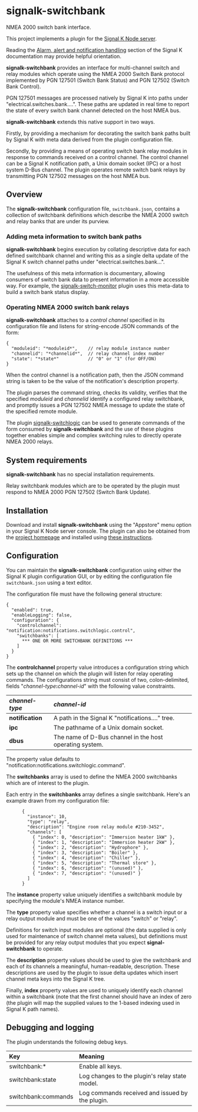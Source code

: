 # signalk-switchbank

NMEA 2000 switch bank interface.

This project implements a plugin for the
[Signal K Node server](https://github.com/SignalK/signalk-server-node).

Reading the [Alarm, alert and notification handling](http://signalk.org/specification/1.0.0/doc/notifications.html)
section of the Signal K documentation may provide helpful orientation.

__signalk-switchbank__ provides an interface for multi-channel switch
and relay modules which operate using the NMEA 2000 Switch Bank
protocol implemented by PGN 127501 (Switch Bank Status) and  PGN 127502
(Switch Bank Control).

PGN 127501 messages are processed natively by Signal K into paths under
"electrical.switches.bank....".
These paths are updated in real time to report the state of every
switch bank channel detected on the host NMEA bus.

__signalk-switchbank__ extends this native support in two ways.

Firstly, by providing a mechanism for decorating the switch bank paths
built by Signal K with meta data derived from the plugin configuration
file.

Secondly, by providing a means of operating switch bank relay modules
in response to commands received on a control channel.
The control channel can be a Signal K notification path, a Unix domain
socket (IPC) or a host system D-Bus channel.
The plugin operates remote switch bank relays by transmitting PGN 127502
messages on the host NMEA bus.

## Overview

The __signalk-switchbank__ configuration file, ```switchbank.json```,
contains a collection of switchbank definitions which describe the NMEA
2000 switch and relay banks that are under its purview.

### Adding meta information to switch bank paths

__signalk-switchbank__ begins execution by collating descriptive data
for each defined switchbank channel and writing this as a single delta
update of the Signal K switch channel paths under
"electrical.switches.bank...".

The usefulness of this meta information is documentary, allowing
consumers of switch bank data to present information in a more
accessible way.
For example, the
[signalk-switch-monitor](https://github.com/preeve9534/signalk-switch-monitor)
plugin uses this meta-data to build a switch bank status display.

### Operating NMEA 2000 switch bank relays 

__signalk-switchbank__ attaches to a *control channel* specified in its
configuration file and listens for string-encode JSON commands of the
form:
```
{
  "moduleid": "*moduleid*",    // relay module instance number
  "channelid": "*channelid*",  // relay channel index number
  "state": "*state*"           // "0" or "1" (for OFF/ON)
}
```

When the control channel is a notification path, then the JSON command
string is taken to be the value of the notification's description
property.

The plugin parses the command string, checks its validity, verifies
that the specified *moduleid* and *channelid* identify a configured
relay switchbank, and promptly issues a PGN 127502 NMEA message to
update the state of the specified remote module.

The plugin
[signalk-switchlogic](https://github.com/preeve9534/signalk-switchlogic)
can be used to generate commands of the form consumed by
__signalk-switchbank__ and the use of these plugins together enables
simple and complex switching rules to directly operate NMEA 2000
relays. 
 
## System requirements

__signalk-switchbank__ has no special installation requirements.

Relay switchbank modules which are to be operated by the plugin must
respond to NMEA 2000 PGN 127502 (Switch Bank Update).

## Installation

Download and install __signalk-switchbank__ using the "Appstore" menu
option in your Signal K Node server console.
The plugin can also be obtained from the 
[project homepage](https://github.com/preeve9534/signalk-switchbank)
and installed using
[these instructions](https://github.com/SignalK/signalk-server-node/blob/master/SERVERPLUGINS.md).

## Configuration

You can maintain the __signalk-switchbank__ configuration using either
the Signal K plugin configuration GUI, or by editing the configuration
file ```switchbank.json``` using a text editor.

The configuration file must have the following general structure:
```
{
  "enabled": true,
  "enableLogging": false,
  "configuration": {
    "controlchannel": "notification:notifications.switchlogic.control",
    "switchbanks": [
      *** ONE OR MORE SWITCHBANK DEFINITIONS ***
    ]
  }
}
```

The __controlchannel__ property value introduces a configuration string
which sets up the channel on which the plugin will listen for relay
operating commands.
The configurations string must consist of two, colon-delimited, fields
"*channel-type*__:__*channel-id*" with the following value constraints.

| *channel-type*   | *channel-id*                                               |
|:-----------------|:-----------------------------------------------------------|
| __notification__ | A path in the Signal K "notifications...." tree.           |
| __ipc__          | The pathname of a Unix domain socket.                      |
| __dbus__         | The name of D-Bus channel in the host operating system.    |

The property value defaults to "notification:notifications.switchlogic.command".

The __switchbanks__ array is used to define the NMEA 2000 switchbanks
which are of interest to the plugin.

Each entry in the __switchbanks__ array defines a single switchbank.
Here's an example drawn from my configuration file:
```
      {
        "instance": 10,
        "type": "relay",
        "description": "Engine room relay module #210-3452",
        "channels": [
          { "index": 0, "description": "Immersion heater 1kW" },
          { "index": 1, "description": "Immersion heater 2kW" },
          { "index": 2, "description": "Hydrophore" },
          { "index": 3, "description": "Boiler" },
          { "index": 4, "description": "Chiller" },
          { "index": 5, "description": "Thermal store" },
          { "index": 6, "description": "(unused)" },
          { "index": 7, "description": "(unused)" }
        ]
      }
```

The __instance__ property value uniquely identifies a switchbank module
by specifying the module's NMEA instance number.

The __type__ property value specifies whether a channel is a switch
input or a relay output module and must be one of the values "switch"
or "relay".

Definitions for switch input modules are optional (the data supplied is
only used for maintenance of switch channel meta values), but
definitions must be provided for any relay output modules that you
expect __signal-switchbank__ to operate. 

The __description__ property values should be used to give the
switchbank and each of its channels a meaningful, human-readable,
description.
These descriptions are used by the plugin to issue delta updates which
insert channel meta keys into the Signal K tree.

Finally, __index__ property values are used to uniquely identify each
channel within a switchbank (note that the first channel should have an
index of zero (the plugin will map the supplied values to the 1-based
indexing used in Signal K path names).

## Debugging and logging

The plugin understands the following debug keys.

| Key                 | Meaning                                         |
|:--------------------|:------------------------------------------------|
| switchbank:\*       | Enable all keys.                                |
| switchbank:state    | Log changes to the plugin's relay state model.  |
| switchbank:commands | Log commands received and issued by the plugin. |
